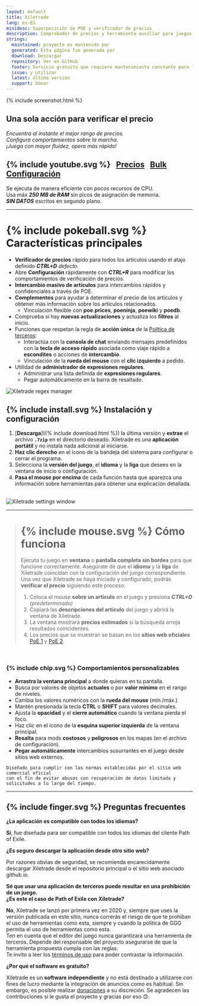 ```yaml
---
layout: default
title: Xiletrade
lang: es-ES
minidesc: Superposición de POE y verificador de precios
description: Comprobador de precios y herramienta auxiliar para juegos Path Of Exile
strings:
  maintained: proyecto es mantenido por
  generated: Esta página fue generada por
  download: Descargar
  repository: Ver en GitHub
  footer: Servicio gratuito que requiere mantenimiento constante para funcionar correctamente.
  issue: y utilizar
  latest: última versión
  support: Donar
---
```

{% include screenshot.html %}
## Una sola acción para verificar el precio

*Encuentra al instante el mejor rango de precios.*  
*Configura comportamientos sobre la marcha.*  
*¡Juega con mayor fluidez, opera más rápido!*  

## {% include youtube.svg %} &nbsp; [Precios](https://youtu.be/4mP3uOsr8oc) &nbsp; [Bulk](https://youtu.be/6yuLZXTho-A) &nbsp; [Configuración](https://youtu.be/libdIjrNM-8)<br>

Se ejecuta de manera eficiente con pocos recursos de CPU.  
Usa máx ***250 MB de RAM*** sin picos de asignación de memoria.  
***SIN DATOS*** escritos en segundo plano.  

* * *

# {% include pokeball.svg %} Características principales

- **Verificador de precios** rápido para todos los artículos usando el atajo definido ***CTRL+D*** *defecto*.
- Abre **Configuración** rápidamente con ***CTRL+R*** para modificar los comportamientos de verificación de precios.
- **Intercambio masivo de artículos** para intercambios rápidos y confidenciales a través de POE.
- **Complementos** para ayudar a determinar el precio de los artículos y obtener más información sobre los artículos relacionados.
	- Vinculación flexible con **poe.prices**, **poeninja**, **poewiki** y **poedb**.
- Comprueba si hay **nuevas actualizaciones** y actualiza los **filtros** al inicio.
- Funciones que respetan la regla de **acción única** de la [Política de terceros](https://www.pathofexile.com/developer/docs#policy):
	- Interactúa con la **consola de chat** enviando mensajes predefinidos con la **tecla de acceso rápido** asociada
como viaje rápido a **escondites** o acciones de **intercambio**.
	- Vinculación de la **rueda del mouse** con el **clic izquierdo** a pedido.
- Utilidad de **administrador de expresiones regulares**.
	- Administrar una lista definida de **expresiones regulares**.
	- Pegar automáticamente en la barra de resaltado.  

<img align="center" alt="Xiletrade regex manager" src="https://github.com/user-attachments/assets/1a3229fe-9f61-4c18-b4de-98e2ee026ace">
<br>

## {% include install.svg %} Instalación y configuración

1. [**Descarga**]({% include download.html %}) la última versión y **extrae** el archivo **`.7zip`** en el directorio deseado.
Xiletrade es una **aplicación portátil** y no instala nada adicional al iniciarse.
2. **Haz clic derecho** en el ícono de la bandeja del sistema para configurar o cerrar el programa.
3. Selecciona la **versión del juego**, el **idioma** y la **liga** que desees en la ventana de inicio o configuración.
4. **Pasa el mouse por encima** de cada función hasta que aparezca una información sobre herramientas para obtener una explicación detallada.  
<br>
<img alt="Xiletrade settings window" src="https://github.com/user-attachments/assets/2aa8b83a-9144-4b56-8d79-1808aac0d486">
<br>

* * *
> # {% include mouse.svg %} Cómo funciona
>
> Ejecuta tu juego en **ventana** o **pantalla completa sin bordes** para que funcione correctamente.
> Asegúrate de que el **idioma** y la **liga** de Xiletrade coincidan con la configuración del juego correspondiente.
> Una vez que Xiletrade se haya iniciado y configurado, podrás **verificar el precio** siguiendo este proceso:
> 1. Coloca el mouse **sobre un artículo** en el juego y presiona ***CTRL+D*** *(predeterminado)*
> 2. Copiará las **descripciones del artículo** del juego y abrirá la ventana de Xiletrade.
> 3. La ventana mostrará **precios estimados** si la búsqueda arroja resultados coincidentes.
> 4. Los precios que se muestran se basan en los **sitios web oficiales** [PoE 1](https://www.pathofexile.com/trade/search/) y [PoE 2](https://www.pathofexile.com/trade2/search/poe2/).
<br>

### {% include chip.svg %} Comportamientos personalizables

* **Arrastra la ventana principal** a donde quieras en tu pantalla.
* Busca por valores de objetos **actuales** o por **valor mínimo** en el rango de niveles.
* Cambia los valores numéricos con la **rueda del mouse** (mín./máx.)
* Mantén presionada la tecla **CTRL** o **SHIFT** para valores decimales.
* Ajusta la **opacidad** y el **cierre automático** cuando la ventana pierda el foco.
* Haz clic en el ícono de la **esquina superior izquierda** de la ventana principal.
* **Resalta** para mods **costosos** y **peligrosos** en los mapas (en el archivo de configuración).
* **Pegar automáticamente** intercambios susurrantes en el juego desde sitios web externos.

```
Diseñado para cumplir con las normas establecidas por el sitio web comercial oficial
con el fin de evitar abusos con recuperación de datos limitada y solicitudes a lo largo del tiempo.
```
* * *

## {% include finger.svg %} Preguntas frecuentes

<p class="accordion"><b>¿La aplicación es compatible con todos los idiomas?</b></p>
<div class="panel">
<b>Sí</b>, fue diseñada para ser compatible con todos los idiomas del cliente Path of Exile.
</div>

<p class="accordion"><b>¿Es seguro descargar la aplicación desde otro sitio web?</b></p>
<div class="panel">
Por razones obvias de seguridad, se recomienda encarecidamente descargar Xiletrade desde el repositorio principal o el sitio web asociado github.io.
</div>

<p class="accordion"><b>Sé que usar una aplicación de terceros puede resultar en una prohibición de un juego.<br>¿Es este el caso de Path of Exile con Xiletrade?</b></p>
<div class="panel">
<b>No</b>, Xiletrade se lanzó por primera vez en 2020 y, siempre que uses la versión publicada en este sitio, nunca correrás el riesgo de que te prohíban el uso de herramientas como esta, siempre y cuando la política de GGG permita el uso de herramientas como esta.
<br>Ten en cuenta que el editor del juego nunca garantizará una herramienta de terceros.
Depende del responsable del proyecto asegurarse de que la herramienta propuesta cumpla con las reglas.
<br>Te invito a leer los <a target="_blank" rel="noopener noreferrer" href="https://www.pathofexile.com/developer/docs#policy">términos de uso</a> para poder contrastar la información.
</div>

<p class="accordion"><b>¿Por qué el software es gratuito?</b></p>
<div class="panel">
Xiletrade es un <b>software independiente</b> y no está destinado a utilizarse con fines de lucro mediante la integración de anuncios como es habitual. Sin embargo, es posible realizar <a target="_blank" rel="noopener noreferrer" href="{{ site.github.paypal_url }}">donaciones</a> a su discreción. Se agradecen las contribuciones si le gusta el proyecto y gracias por eso 😊.
</div>